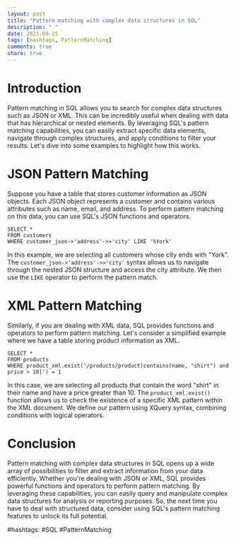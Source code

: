 ```yaml
---
layout: post
title: "Pattern matching with complex data structures in SQL"
description: " "
date: 2023-09-25
tags: [hashtags, PatternMatching]
comments: true
share: true
---
```


# Introduction

Pattern matching in SQL allows you to search for complex data structures such as JSON or XML. This can be incredibly useful when dealing with data that has hierarchical or nested elements. By leveraging SQL's pattern matching capabilities, you can easily extract specific data elements, navigate through complex structures, and apply conditions to filter your results. Let's dive into some examples to highlight how this works.

# JSON Pattern Matching

Suppose you have a table that stores customer information as JSON objects. Each JSON object represents a customer and contains various attributes such as name, email, and address. To perform pattern matching on this data, you can use SQL's JSON functions and operators.

```
SELECT *
FROM customers
WHERE customer_json->'address'->>'city' LIKE '%York'
```

In this example, we are selecting all customers whose city ends with "York". The `customer_json->'address'->>'city'` syntax allows us to navigate through the nested JSON structure and access the city attribute. We then use the `LIKE` operator to perform the pattern match.

# XML Pattern Matching

Similarly, if you are dealing with XML data, SQL provides functions and operators to perform pattern matching. Let's consider a simplified example where we have a table storing product information as XML.

```
SELECT *
FROM products
WHERE product_xml.exist('/products/product[contains(name, "shirt") and price > 10]') = 1
```

In this case, we are selecting all products that contain the word "shirt" in their name and have a price greater than 10. The `product_xml.exist()` function allows us to check the existence of a specific XML pattern within the XML document. We define our pattern using XQuery syntax, combining conditions with logical operators.

# Conclusion

Pattern matching with complex data structures in SQL opens up a wide array of possibilities to filter and extract information from your data efficiently. Whether you're dealing with JSON or XML, SQL provides powerful functions and operators to perform pattern matching. By leveraging these capabilities, you can easily query and manipulate complex data structures for analysis or reporting purposes. So, the next time you have to deal with structured data, consider using SQL's pattern matching features to unlock its full potential.

#hashtags: #SQL #PatternMatching